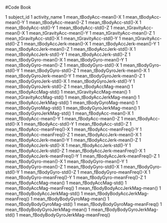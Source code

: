 #Code Book

1 subject_id
1 activity_name
1 mean_tBodyAcc-mean()-X
1 mean_tBodyAcc-mean()-Y
1 mean_tBodyAcc-mean()-Z
1 mean_tBodyAcc-std()-X
1 mean_tBodyAcc-std()-Y
1 mean_tBodyAcc-std()-Z
1 mean_tGravityAcc-mean()-X
1 mean_tGravityAcc-mean()-Y
1 mean_tGravityAcc-mean()-Z
1 mean_tGravityAcc-std()-X
1 mean_tGravityAcc-std()-Y
1 mean_tGravityAcc-std()-Z
1 mean_tBodyAccJerk-mean()-X
1 mean_tBodyAccJerk-mean()-Y
1 mean_tBodyAccJerk-mean()-Z
1 mean_tBodyAccJerk-std()-X
1 mean_tBodyAccJerk-std()-Y
1 mean_tBodyAccJerk-std()-Z
1 mean_tBodyGyro-mean()-X
1 mean_tBodyGyro-mean()-Y
1 mean_tBodyGyro-mean()-Z
1 mean_tBodyGyro-std()-X
1 mean_tBodyGyro-std()-Y
1 mean_tBodyGyro-std()-Z
1 mean_tBodyGyroJerk-mean()-X
1 mean_tBodyGyroJerk-mean()-Y
1 mean_tBodyGyroJerk-mean()-Z
1 mean_tBodyGyroJerk-std()-X
1 mean_tBodyGyroJerk-std()-Y
1 mean_tBodyGyroJerk-std()-Z
1 mean_tBodyAccMag-mean()
1 mean_tBodyAccMag-std()
1 mean_tGravityAccMag-mean()
1 mean_tGravityAccMag-std()
1 mean_tBodyAccJerkMag-mean()
1 mean_tBodyAccJerkMag-std()
1 mean_tBodyGyroMag-mean()
1 mean_tBodyGyroMag-std()
1 mean_tBodyGyroJerkMag-mean()
1 mean_tBodyGyroJerkMag-std()
1 mean_fBodyAcc-mean()-X
1 mean_fBodyAcc-mean()-Y
1 mean_fBodyAcc-mean()-Z
1 mean_fBodyAcc-std()-X
1 mean_fBodyAcc-std()-Y
1 mean_fBodyAcc-std()-Z
1 mean_fBodyAcc-meanFreq()-X
1 mean_fBodyAcc-meanFreq()-Y
1 mean_fBodyAcc-meanFreq()-Z
1 mean_fBodyAccJerk-mean()-X
1 mean_fBodyAccJerk-mean()-Y
1 mean_fBodyAccJerk-mean()-Z
1 mean_fBodyAccJerk-std()-X
1 mean_fBodyAccJerk-std()-Y
1 mean_fBodyAccJerk-std()-Z
1 mean_fBodyAccJerk-meanFreq()-X
1 mean_fBodyAccJerk-meanFreq()-Y
1 mean_fBodyAccJerk-meanFreq()-Z
1 mean_fBodyGyro-mean()-X
1 mean_fBodyGyro-mean()-Y
1 mean_fBodyGyro-mean()-Z
1 mean_fBodyGyro-std()-X
1 mean_fBodyGyro-std()-Y
1 mean_fBodyGyro-std()-Z
1 mean_fBodyGyro-meanFreq()-X
1 mean_fBodyGyro-meanFreq()-Y
1 mean_fBodyGyro-meanFreq()-Z
1 mean_fBodyAccMag-mean()
1 mean_fBodyAccMag-std()
1 mean_fBodyAccMag-meanFreq()
1 mean_fBodyBodyAccJerkMag-mean()
1 mean_fBodyBodyAccJerkMag-std()
1 mean_fBodyBodyAccJerkMag-meanFreq()
1 mean_fBodyBodyGyroMag-mean()
1 mean_fBodyBodyGyroMag-std()
1 mean_fBodyBodyGyroMag-meanFreq()
1 mean_fBodyBodyGyroJerkMag-mean()
1 mean_fBodyBodyGyroJerkMag-std()
1 mean_fBodyBodyGyroJerkMag-meanFreq()